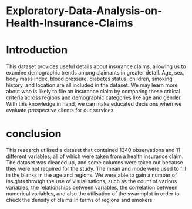 # Exploratory-Data-Analysis-on-Health-Insurance-Claims

# Introduction
This dataset provides useful details about insurance claims, allowing us to examine demographic trends among claimants in greater detail. Age, sex, body mass index, blood pressure, diabetes status, children, smoking history, and location are all included in the dataset. We may learn more about who is likely to file an insurance claim by comparing these critical criteria across regions and demographic categories like age and gender. With this knowledge in hand, we can make educated decisions when we evaluate prospective clients for our services.


# conclusion

This research utilised a dataset that contained 1340 observations and 11 different variables, all of which were taken from a health insurance claim.
The dataset was cleaned up, and some columns were taken out because they were not required for the study. The mean and mode were used to fill in the blanks in the age and regions.
We were able to gain a number of insights through the use of visualisations, such as the count of various variables, the relationships between variables, the correlation between numerical variables, and also the utilisation of the swarmplot in order to check the density of claims in terms of regions and smokers.
